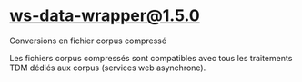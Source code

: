 # ws-data-wrapper@1.5.0

Conversions en fichier corpus compressé

Les fichiers corpus compressés sont compatibles avec tous les traitements TDM dédiés aux corpus (services web asynchrone).
